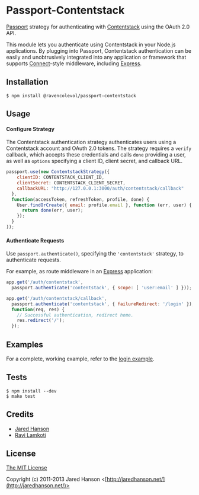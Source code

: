 # Passport-Contentstack

[Passport](http://passportjs.org/) strategy for authenticating with [Contentstack](https://www.contentstack.com/)
using the OAuth 2.0 API.

This module lets you authenticate using Contentstack in your Node.js applications.
By plugging into Passport, Contentstack authentication can be easily and
unobtrusively integrated into any application or framework that supports
[Connect](http://www.senchalabs.org/connect/)-style middleware, including
[Express](http://expressjs.com/).

## Installation

```shell
$ npm install @ravencolevol/passport-contentstack
```

## Usage

#### Configure Strategy

The Contentstack authentication strategy authenticates users using a Contentstack account
and OAuth 2.0 tokens.  The strategy requires a `verify` callback, which accepts
these credentials and calls `done` providing a user, as well as `options`
specifying a client ID, client secret, and callback URL.

```javascript
passport.use(new ContentstackStrategy({
    clientID: CONTENTSTACK_CLIENT_ID,
    clientSecret: CONTENTSTACK_CLIENT_SECRET,
    callbackURL: "http://127.0.0.1:3000/auth/contentstack/callback"
  },
  function(accessToken, refreshToken, profile, done) {
    User.findOrCreate({ email: profile.email }, function (err, user) {
      return done(err, user);
    });
  }
));
```

#### Authenticate Requests

Use `passport.authenticate()`, specifying the `'contentstack'` strategy, to
authenticate requests.

For example, as route middleware in an [Express](http://expressjs.com/)
application:

```javascript
app.get('/auth/contentstack',
  passport.authenticate('contentstack', { scope: [ 'user:email' ] }));

app.get('/auth/contentstack/callback', 
  passport.authenticate('contentstack', { failureRedirect: '/login' }),
  function(req, res) {
    // Successful authentication, redirect home.
    res.redirect('/');
  });
```

## Examples

For a complete, working example, refer to the [login example](https://github.com/RavenColEvol/passport-contentstack/tree/main/examples/login).

## Tests

```shell
$ npm install --dev
$ make test
```

## Credits

  - [Jared Hanson](http://github.com/jaredhanson)
  - [Ravi Lamkoti](https://github.com/RavenColEvol)

## License

[The MIT License](http://opensource.org/licenses/MIT)

Copyright (c) 2011-2013 Jared Hanson <[http://jaredhanson.net/](http://jaredhanson.net/)>

